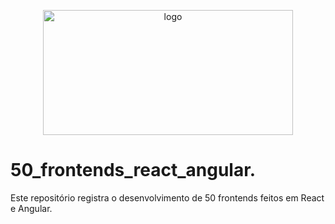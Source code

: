 <p align="center"><img src="" alt="logo" width="400" height="200"></p>

# 50_frontends_react_angular.

Este repositório registra o desenvolvimento de 50 frontends feitos em React e Angular.


